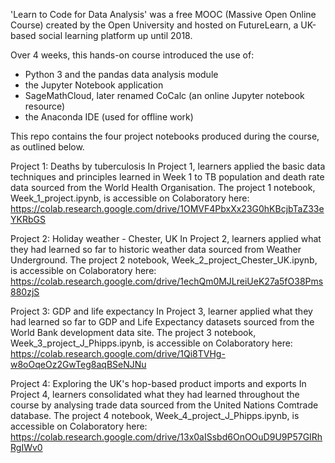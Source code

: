 'Learn to Code for Data Analysis' was a free MOOC (Massive Open Online Course) created by the Open University and hosted on FutureLearn, a UK-based social learning platform up until 2018.

Over 4 weeks, this hands-on course introduced the use of:

* Python 3 and the pandas data analysis module
* the Jupyter Notebook application
* SageMathCloud, later renamed CoCalc (an online Jupyter notebook resource)
* the Anaconda IDE (used for offline work)

This repo contains the four project notebooks produced during the course, as outlined below. 

Project 1: Deaths by tuberculosis
In Project 1, learners applied the basic data techniques and principles learned in Week 1 to TB population and death rate data sourced from the World Health Organisation. The project 1 notebook, Week_1_project.ipynb, is accessible on Colaboratory here:
https://colab.research.google.com/drive/1OMVF4PbxXx23G0hKBcjbTaZ33eYKRbGS

Project 2: Holiday weather - Chester, UK
In Project 2, learners applied what they had learned so far to historic weather data sourced from Weather Underground. The project 2 notebook, Week_2_project_Chester_UK.ipynb, is accessible on Colaboratory here:
https://colab.research.google.com/drive/1echQm0MJLreiUeK27a5fO38Pms880zjS

Project 3: GDP and life expectancy
In Project 3, learner applied what they had learned so far to GDP and Life Expectancy datasets sourced from the World Bank development data site. The project 3 notebook, Week_3_project_J_Phipps.ipynb, is accessible on Colaboratory here:
https://colab.research.google.com/drive/1Qi8TVHg-w8oOqeOz2GwTeg8aqBSeNJNu

Project 4: Exploring the UK's hop-based product imports and exports
In Project 4, learners consolidated what they had learned throughout the course by analysing trade data sourced from the United Nations Comtrade database. The project 4 notebook, Week_4_project_J_Phipps.ipynb, is accessible on Colaboratory here:
https://colab.research.google.com/drive/13x0aISsbd6OnOOuD9U9P57GIRhRgIWv0

